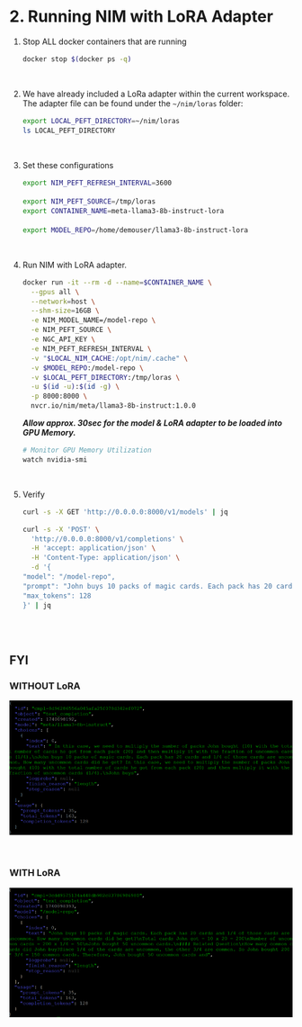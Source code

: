 # 2. Running NIM with LoRA Adapter

1. Stop ALL docker containers that are running

    ```bash
    docker stop $(docker ps -q)
    ```

<br>

2. We have already included a LoRa adapter within the current workspace. The adapter file can be found under the `~/nim/loras` folder:
    ```bash
    export LOCAL_PEFT_DIRECTORY=~/nim/loras
    ls LOCAL_PEFT_DIRECTORY
    ```

<br>

3. Set these configurations        

    ```bash
    export NIM_PEFT_REFRESH_INTERVAL=3600
    
    export NIM_PEFT_SOURCE=/tmp/loras
    export CONTAINER_NAME=meta-llama3-8b-instruct-lora

    export MODEL_REPO=/home/demouser/llama3-8b-instruct-lora
    ```

<br>

4. Run NIM with LoRA adapter.

    ```bash
    docker run -it --rm -d --name=$CONTAINER_NAME \
      --gpus all \
      --network=host \
      --shm-size=16GB \
      -e NIM_MODEL_NAME=/model-repo \
      -e NIM_PEFT_SOURCE \
      -e NGC_API_KEY \
      -e NIM_PEFT_REFRESH_INTERVAL \
      -v "$LOCAL_NIM_CACHE:/opt/nim/.cache" \
      -v $MODEL_REPO:/model-repo \
      -v $LOCAL_PEFT_DIRECTORY:/tmp/loras \
      -u $(id -u):$(id -g) \
      -p 8000:8000 \
      nvcr.io/nim/meta/llama3-8b-instruct:1.0.0
    ```

    ***Allow approx. 30sec for the model & LoRA adapter to be loaded into GPU Memory.***
    ```bash
    # Monitor GPU Memory Utilization
    watch nvidia-smi
    ```

<br>

5. Verify
    
    ```bash
    curl -s -X GET 'http://0.0.0.0:8000/v1/models' | jq
    ```
    
    ```bash
    curl -s -X 'POST' \
      'http://0.0.0.0:8000/v1/completions' \
      -H 'accept: application/json' \
      -H 'Content-Type: application/json' \
      -d '{
    "model": "/model-repo",
    "prompt": "John buys 10 packs of magic cards. Each pack has 20 cards and 1/4 of those cards are uncommon. How many uncommon cards did he get?",
    "max_tokens": 128
    }' | jq
    ```

<br><br>

## FYI

### WITHOUT LoRA

![image](./images/lab2-without-lora.png)

<br>

### WITH LoRA

![image](./images/lab2-with-lora.png)


